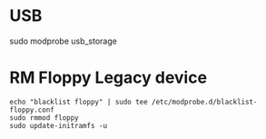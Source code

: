 # USB 

sudo modprobe usb_storage

# RM Floppy Legacy device

```
echo "blacklist floppy" | sudo tee /etc/modprobe.d/blacklist-floppy.conf 
sudo rmmod floppy 
sudo update-initramfs -u 
```      

